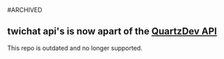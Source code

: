 #ARCHIVED
## twichat api's is now apart of the [QuartzDev API](https://github.com/QarthO/api-quartzdev#readme)
This repo is outdated and no longer supported.
